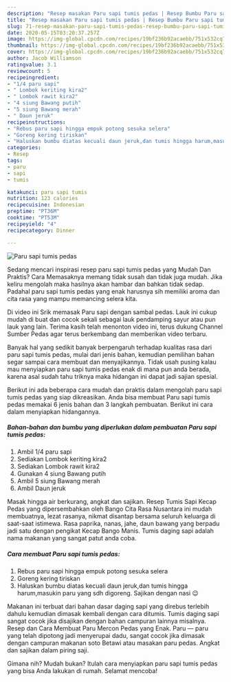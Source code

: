 ```yaml
---
description: "Resep masakan Paru sapi tumis pedas | Resep Bumbu Paru sapi tumis pedas Yang Enak Dan Lezat"
title: "Resep masakan Paru sapi tumis pedas | Resep Bumbu Paru sapi tumis pedas Yang Enak Dan Lezat"
slug: 71-resep-masakan-paru-sapi-tumis-pedas-resep-bumbu-paru-sapi-tumis-pedas-yang-enak-dan-lezat
date: 2020-05-15T03:20:37.257Z
image: https://img-global.cpcdn.com/recipes/19bf236b92acaebb/751x532cq70/paru-sapi-tumis-pedas-foto-resep-utama.jpg
thumbnail: https://img-global.cpcdn.com/recipes/19bf236b92acaebb/751x532cq70/paru-sapi-tumis-pedas-foto-resep-utama.jpg
cover: https://img-global.cpcdn.com/recipes/19bf236b92acaebb/751x532cq70/paru-sapi-tumis-pedas-foto-resep-utama.jpg
author: Jacob Williamson
ratingvalue: 3.1
reviewcount: 5
recipeingredient:
- "1/4 paru sapi"
- " Lombok keriting kira2"
- " Lombok rawit kira2"
- "4 siung Bawang putih"
- "5 siung Bawang merah"
- " Daun jeruk"
recipeinstructions:
- "Rebus paru sapi hingga empuk potong sesuka selera"
- "Goreng kering tiriskan"
- "Haluskan bumbu diatas kecuali daun jeruk,dan tumis hingga harum,masukin paru yang sdh digoreng. Sajikan dengan nasi 😉"
categories:
- Resep
tags:
- paru
- sapi
- tumis

katakunci: paru sapi tumis 
nutrition: 123 calories
recipecuisine: Indonesian
preptime: "PT36M"
cooktime: "PT53M"
recipeyield: "4"
recipecategory: Dinner

---
```



![Paru sapi tumis pedas](https://img-global.cpcdn.com/recipes/19bf236b92acaebb/751x532cq70/paru-sapi-tumis-pedas-foto-resep-utama.jpg)

Sedang mencari inspirasi resep paru sapi tumis pedas yang Mudah Dan Praktis? Cara Memasaknya memang tidak susah dan tidak juga mudah. Jika keliru mengolah maka hasilnya akan hambar dan bahkan tidak sedap. Padahal paru sapi tumis pedas yang enak harusnya sih memiliki aroma dan cita rasa yang mampu memancing selera kita.

Di video ini Srik memasak Paru sapi dengan sambal pedas. Lauk ini cukup mudah di buat dan cocok sekali sebagai lauk pendamping sayur atau pun lauk yang lain. Terima kasih telah menonton video ini, terus dukung Channel Sumber Pedas agar terus berkembang dan memberikan video terbaru.

Banyak hal yang sedikit banyak berpengaruh terhadap kualitas rasa dari paru sapi tumis pedas, mulai dari jenis bahan, kemudian pemilihan bahan segar sampai cara membuat dan menyajikannya. Tidak usah pusing kalau mau menyiapkan paru sapi tumis pedas enak di mana pun anda berada, karena asal sudah tahu triknya maka hidangan ini dapat jadi sajian spesial.


Berikut ini ada beberapa cara mudah dan praktis dalam mengolah paru sapi tumis pedas yang siap dikreasikan. Anda bisa membuat Paru sapi tumis pedas memakai 6 jenis bahan dan 3 langkah pembuatan. Berikut ini cara dalam menyiapkan hidangannya.

<!--inarticleads1-->

##### Bahan-bahan dan bumbu yang diperlukan dalam pembuatan Paru sapi tumis pedas:

1. Ambil 1/4 paru sapi
1. Sediakan  Lombok keriting kira2
1. Sediakan  Lombok rawit kira2
1. Gunakan 4 siung Bawang putih
1. Ambil 5 siung Bawang merah
1. Ambil  Daun jeruk


Masak hingga air berkurang, angkat dan sajikan. Resep Tumis Sapi Kecap Pedas yang dipersembahkan oleh Bango Cita Rasa Nusantara ini mudah membuatnya, lezat rasanya, nikmat disantap bersama seluruh keluarga di saat-saat istimewa. Rasa paprika, nanas, jahe, daun bawang yang berpadu jadi satu dengan pengikat Kecap Bango Manis. Tumis daging sapi adalah nama makanan yang sangat patut anda coba. 

<!--inarticleads2-->

##### Cara membuat Paru sapi tumis pedas:

1. Rebus paru sapi hingga empuk potong sesuka selera
1. Goreng kering tiriskan
1. Haluskan bumbu diatas kecuali daun jeruk,dan tumis hingga harum,masukin paru yang sdh digoreng. Sajikan dengan nasi 😉


Makanan ini terbuat dari bahan dasar daging sapi yang direbus terlebih dahulu kemudian dimasak kembali dengan cara ditumis. Tumis daging sapi sangat cocok jika disajikan dengan bahan campuran lainnya misalnya. Resep dan Cara Membuat Paru Mercon Pedas yang Enak. Paru — paru yang telah dipotong jadi menyerupai dadu, sangat cocok jika dimasak dengan campuran makanan soto Betawi atau masakan paru pedas. Angkat dan sajikan dalam piring saji. 

Gimana nih? Mudah bukan? Itulah cara menyiapkan paru sapi tumis pedas yang bisa Anda lakukan di rumah. Selamat mencoba!
